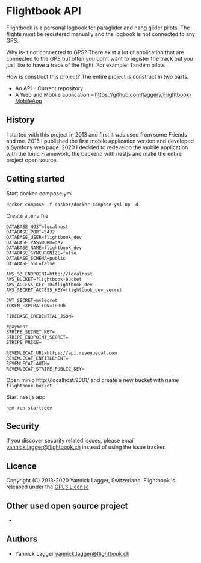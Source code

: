 # Flightbook API
Flightbook is a personal logbook for paraglider and hang glider pilots. The flights must be registered manually and the logbook is not connected to any GPS.

Why is-it not connected to GPS?
There exist a lot of application that are connected to the GPS but often you don’t want to register the track but you just like to have a trace of the flight. For example: Tandem pilots

How is construct this project?
The entire project is construct in two parts.
- An API – Current repository
- A Web and Mobile application – https://github.com/laggery/Flightbook-MobileApp

## History
I started with this project in 2013 and first it was used from some Friends and me. 2015 I published the first mobile application version and developed a Symfony web page. 2020 I decided to redevelop the mobile application with the Ionic Framework, the backend with nestjs and make the entire project open source.

## Getting started

Start docker-compose.yml
```
docker-compose -f docker/docker-compose.yml up -d
```

Create a .env file
```
DATABASE_HOST=localhost
DATABASE_PORT=5432
DATABASE_USER=flightbook_dev
DATABASE_PASSWORD=dev
DATABASE_NAME=flightbook_dev
DATABASE_SYNCHRONIZE=false
DATABASE_SCHEMA=public
DATABASE_SSL=false

AWS_S3_ENDPOINT=http://localhost
AWS_BUCKET=flightbook-bucket
AWS_ACCESS_KEY_ID=flightbook_dev
AWS_SECRET_ACCESS_KEY=flightbook_dev_secret

JWT_SECRET=mySecret
TOKEN_EXPIRATION=1000h

FIREBASE_CREDENTIAL_JSON=

#payment
STRIPE_SECRET_KEY=
STRIPE_ENDPOINT_SECRET=
STRIPE_PRICE=

REVENUECAT_URL=https://api.revenuecat.com
REVENUECAT_ENTITLEMENT=
REVENUECAT_AUTH=
REVENUECAT_STRIPE_PUBLIC_KEY=
```

Open minio http://localhost:9001/ and create a new bucket with name `flightbook-bucket`

Start nestjs app
```
npm run start:dev
```

## Security
If you discover security related issues, please email yannick.lagger@flightbook.ch instead of using the issue tracker.

## Licence
Copyright (C) 2013-2020 Yannick Lagger, Switzerland.
Flightbook is released under the [GPL3 License](https://opensource.org/licenses/GPL-3.0)

## Other used open source project
- 

## Authors
- Yannick Lagger yannick.lagger@flightbook.ch